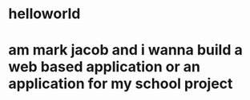 # helloworld
# am mark jacob and i wanna build a web based application or an application for my school project
